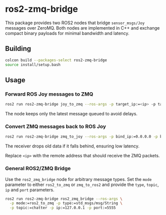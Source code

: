 # ros2-zmq-bridge

This package provides two ROS2 nodes that bridge `sensor_msgs/Joy` messages over ZeroMQ.
Both nodes are implemented in C++ and exchange compact binary payloads for
minimal bandwidth and latency.

## Building

```bash
colcon build --packages-select ros2-zmq-bridge
source install/setup.bash
```

## Usage

### Forward ROS Joy messages to ZMQ

```bash
ros2 run ros2-zmq-bridge joy_to_zmq --ros-args -p target_ip:=<ip> -p target_port:=5555
```
The node keeps only the latest message queued to avoid delays.

### Convert ZMQ messages back to ROS Joy

```bash
ros2 run ros2-zmq-bridge zmq_to_joy --ros-args -p bind_ip:=0.0.0.0 -p bind_port:=5555
```
The receiver drops old data if it falls behind, ensuring low latency.

Replace `<ip>` with the remote address that should receive the ZMQ packets.

### General ROS2/ZMQ Bridge

Use the `ros2_zmq_bridge` node for arbitrary message types. Set the `mode` parameter to either `ros2_to_zmq` or `zmq_to_ros2` and provide the `type`, `topic`, `ip` and `port` parameters.

```bash
ros2 run ros2-zmq-bridge ros2_zmq_bridge --ros-args \
  -p mode:=ros2_to_zmq -p type:=std_msgs/msg/String \
  -p topic:=chatter -p ip:=127.0.0.1 -p port:=5555
```
